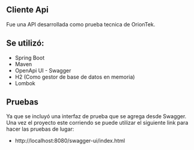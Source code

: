 
## Cliente Api

Fue una API desarrollada como prueba tecnica de OrionTek.



## Se utilizó:

- Spring Boot
- Maven
- OpenApi UI - Swagger
- H2 (Como gestor de base de datos en memoria)
- Lombok 


## Pruebas

Ya que se incluyó una interfaz de prueba que se agrega desde Swagger.
Una vez el proyecto este corriendo se puede utilizar el siguiente link para hacer las pruebas de lugar:

- http://localhost:8080/swagger-ui/index.html
